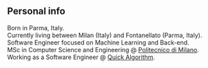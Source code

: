 ## Personal info

Born in Parma, Italy.<br/>
Currently living between Milan (Italy) and Fontanellato (Parma, Italy).<br/>
Software Engineer focused on Machine Learning and Back-end.<br/>
MSc in Computer Science and Engineering @ [Politecnico di Milano](https://www.polimi.it).<br/>
Working as a Software Engineer @ [Quick Algorithm](https://www.quickalgorithm.com).
